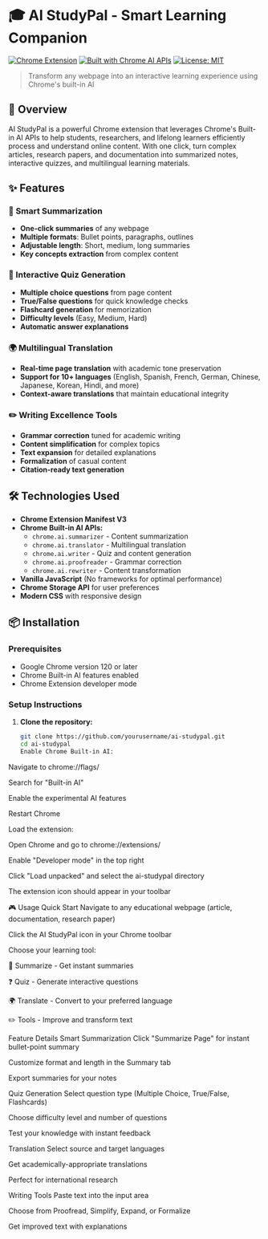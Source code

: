 # 🎓 AI StudyPal - Smart Learning Companion

[![Chrome Extension](https://img.shields.io/badge/Chrome-Extension-yellow.svg)](https://chrome.google.com/webstore)
[![Built with Chrome AI APIs](https://img.shields.io/badge/Built%20with-Chrome%20AI%20APIs-blue.svg)](https://developer.chrome.com/docs/ai/)
[![License: MIT](https://img.shields.io/badge/License-MIT-green.svg)](LICENSE)

> Transform any webpage into an interactive learning experience using Chrome's built-in AI

## 🚀 Overview

AI StudyPal is a powerful Chrome extension that leverages Chrome's Built-in AI APIs to help students, researchers, and lifelong learners efficiently process and understand online content. With one click, turn complex articles, research papers, and documentation into summarized notes, interactive quizzes, and multilingual learning materials.

## ✨ Features

### 🧠 Smart Summarization
- **One-click summaries** of any webpage
- **Multiple formats**: Bullet points, paragraphs, outlines
- **Adjustable length**: Short, medium, long summaries
- **Key concepts extraction** from complex content

### 🎯 Interactive Quiz Generation
- **Multiple choice questions** from page content
- **True/False questions** for quick knowledge checks
- **Flashcard generation** for memorization
- **Difficulty levels** (Easy, Medium, Hard)
- **Automatic answer explanations**

### 🌍 Multilingual Translation
- **Real-time page translation** with academic tone preservation
- **Support for 10+ languages** (English, Spanish, French, German, Chinese, Japanese, Korean, Hindi, and more)
- **Context-aware translations** that maintain educational integrity

### ✏️ Writing Excellence Tools
- **Grammar correction** tuned for academic writing
- **Content simplification** for complex topics
- **Text expansion** for detailed explanations
- **Formalization** of casual content
- **Citation-ready text generation**

## 🛠 Technologies Used

- **Chrome Extension Manifest V3**
- **Chrome Built-in AI APIs:**
  - `chrome.ai.summarizer` - Content summarization
  - `chrome.ai.translator` - Multilingual translation
  - `chrome.ai.writer` - Quiz and content generation
  - `chrome.ai.proofreader` - Grammar correction
  - `chrome.ai.rewriter` - Content transformation
- **Vanilla JavaScript** (No frameworks for optimal performance)
- **Chrome Storage API** for user preferences
- **Modern CSS** with responsive design

## 📦 Installation

### Prerequisites
- Google Chrome version 120 or later
- Chrome Built-in AI features enabled
- Chrome Extension developer mode

### Setup Instructions

1. **Clone the repository:**
   ```bash
   git clone https://github.com/yourusername/ai-studypal.git
   cd ai-studypal
   Enable Chrome Built-in AI:

Navigate to chrome://flags/

Search for "Built-in AI"

Enable the experimental AI features

Restart Chrome

Load the extension:

Open Chrome and go to chrome://extensions/

Enable "Developer mode" in the top right

Click "Load unpacked" and select the ai-studypal directory

The extension icon should appear in your toolbar

🎮 Usage
Quick Start
Navigate to any educational webpage (article, documentation, research paper)

Click the AI StudyPal icon in your Chrome toolbar

Choose your learning tool:

📝 Summarize - Get instant summaries

❓ Quiz - Generate interactive questions

🌍 Translate - Convert to your preferred language

✏️ Tools - Improve and transform text

Feature Details
Smart Summarization
Click "Summarize Page" for instant bullet-point summary

Customize format and length in the Summary tab

Export summaries for your notes

Quiz Generation
Select question type (Multiple Choice, True/False, Flashcards)

Choose difficulty level and number of questions

Test your knowledge with instant feedback

Translation
Select source and target languages

Get academically-appropriate translations

Perfect for international research

Writing Tools
Paste text into the input area

Choose from Proofread, Simplify, Expand, or Formalize

Get improved text with explanations

